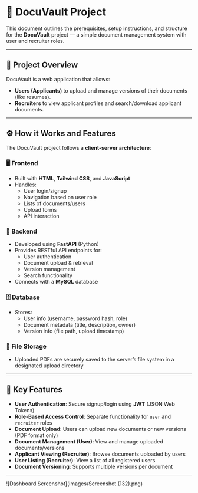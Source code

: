 # 📁 DocuVault Project

This document outlines the prerequisites, setup instructions, and structure for the **DocuVault** project — a simple document management system with user and recruiter roles.

---

## 🧩 Project Overview

DocuVault is a web application that allows:

- **Users (Applicants)** to upload and manage versions of their documents (like resumes).
- **Recruiters** to view applicant profiles and search/download applicant documents.

---

## ⚙️ How it Works and Features

The DocuVault project follows a **client-server architecture**:

### 🖥️ Frontend

- Built with **HTML**, **Tailwind CSS**, and **JavaScript**
- Handles:
  - User login/signup
  - Navigation based on user role
  - Lists of documents/users
  - Upload forms
  - API interaction

### 🧠 Backend

- Developed using **FastAPI** (Python)
- Provides RESTful API endpoints for:
  - User authentication
  - Document upload & retrieval
  - Version management
  - Search functionality
- Connects with a **MySQL** database

### 🗄️ Database

- Stores:
  - User info (username, password hash, role)
  - Document metadata (title, description, owner)
  - Version info (file path, upload timestamp)

### 📂 File Storage

- Uploaded PDFs are securely saved to the server’s file system in a designated upload directory

---

## 🔑 Key Features

- **User Authentication**: Secure signup/login using **JWT** (JSON Web Tokens)
- **Role-Based Access Control**: Separate functionality for `user` and `recruiter` roles
- **Document Upload**: Users can upload new documents or new versions (PDF format only)
- **Document Management (User)**: View and manage uploaded documents/versions
- **Applicant Viewing (Recruiter)**: Browse documents uploaded by users
- **User Listing (Recruiter)**: View a list of all registered users
- **Document Versioning**: Supports multiple versions per document

---

![Dashboard Screenshot](images/Screenshot (132).png)

